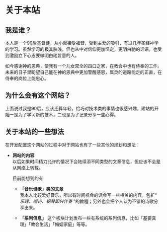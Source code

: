 # 关于本站


## 我是谁？
本人是一个90后基督徒，从小就接受福音，受到主爱的吸引，有过几年圣经神学的学习。虽然学习的极其肤浅，但也从中对信仰更加坚定，更明白祂的话语，也受到激励立下心志要做明白祂旨意的人。  
  
如今感谢神的恩典，使我有一个儿女双全的四口之家，在教会中也有侍奉的工作。未来的日子里盼望自己能在神的恩典中更加警醒感恩，属灵的道路能走的正直，在侍奉的岗位上能忠心。  
  
## 为什么会有这个网站？  
上面说过我是90后，应该还算年轻，恰巧对技术类的事情也很感兴趣，建站的开始一是为了学习新的技术，二也是为了记录分享一些心得。
  
## 关于本站的一些想法
在开发配置这个网站的过程中对于网站也有了一些其他的规划和想法：  

* **网站的内容**  
  以后如果时间精力允许的情况下会陆续添不同类型的文章信息，但应该不会是从网络上转载。  
    
  目前能想到的有   
  * **「音乐诗歌」类的文章**   
    我本人比较爱好音乐，所以有时间机会的话会写一些相关的内容，包扩“ *乐理*、*唱诗*、*钢琴即兴伴奏* ”的教程；另外也会把个人认为不错的诗歌分享出来。  
      
  * **「系列信息」**
    这个板块计划发布一些有系统的系列信息，比如「基要真理」「教会生活」「婚姻家庭」等等。




